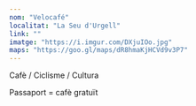 ```yaml
---
nom: "Velocafé"
localitat: "La Seu d'Urgell"
link: ""
imatge: "https://i.imgur.com/DXjuIOo.jpg"
maps: "https://goo.gl/maps/dR8hmaKjHCVd9v3P7"
---
```


Cafè / Ciclisme / Cultura

Passaport = cafè gratuït
